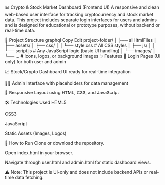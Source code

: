 📊 Crypto & Stock Market Dashboard (Frontend UI)
A responsive and clean web-based user interface for tracking cryptocurrency and stock market data. This project includes separate login interfaces for users and admins and is designed for educational or prototype purposes, without backend or real-time data.

📁 Project Structure
graphql
Copy
Edit
project-folder/
│
├── allHtmlFiles
│
├── assets/
│   ├── css/
│   │   └── style.css       # All CSS styles
│   ├── js/
│   │   └── script.js       # Any JavaScript logic (basic UI handling)
│   └── images/
│       └── ...             # Icons, logos, or background images
✨ Features
🔐 Login Pages (UI only) for both user and admin

📈 Stock/Crypto Dashboard UI ready for real-time integration

🧑‍💼 Admin Interface with placeholders for data management

📱 Responsive Layout using HTML, CSS, and JavaScript

🛠️ Technologies Used
HTML5

CSS3

JavaScript

Static Assets (Images, Logos)

🚀 How to Run
Clone or download the repository.

Open index.html in your browser.

Navigate through user.html and admin.html for static dashboard views.

⚠️ Note: This project is UI-only and does not include backend APIs or real-time data fetching.